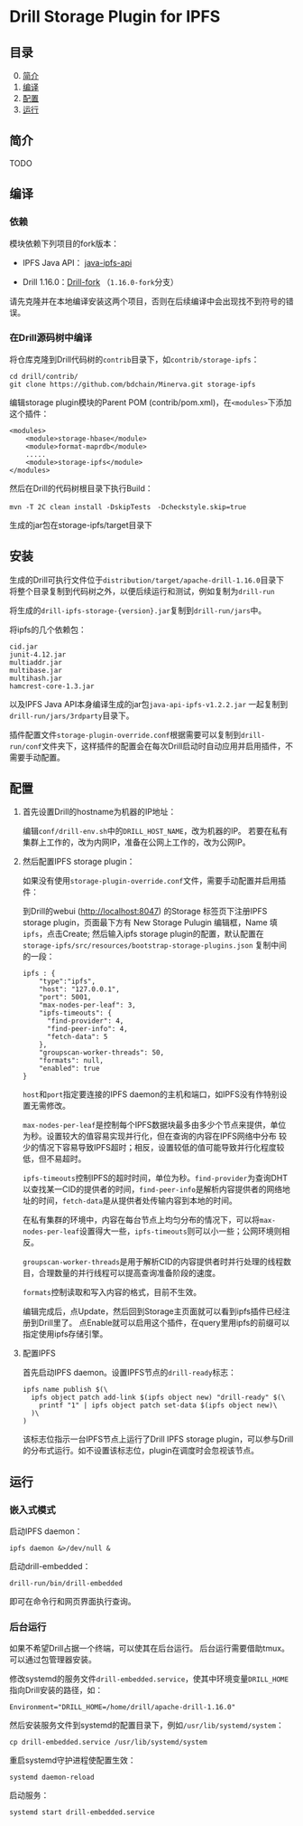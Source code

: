 # Drill Storage Plugin for IPFS


## 目录

0. [简介](#简介)
1. [编译](#编译)
2. [配置](#配置)
3. [运行](#运行)

## 简介

TODO

## 编译

### 依赖

模块依赖下列项目的fork版本：

* IPFS Java API： [java-ipfs-api](https://github.com/bdchain/java-ipfs-api)

* Drill 1.16.0：[Drill-fork](https://github.com/bdchain/Drill-fork) （`1.16.0-fork`分支）

请先克隆并在本地编译安装这两个项目，否则在后续编译中会出现找不到符号的错误。

### 在Drill源码树中编译

将仓库克隆到Drill代码树的`contrib`目录下，如`contrib/storage-ipfs`：

```
cd drill/contrib/
git clone https://github.com/bdchain/Minerva.git storage-ipfs
```

编辑storage plugin模块的Parent POM (contrib/pom.xml)，在`<modules>`下添加这个插件：

```
<modules>
    <module>storage-hbase</module>
    <module>format-maprdb</module>
    .....
    <module>storage-ipfs</module>
</modules>
```

然后在Drill的代码树根目录下执行Build：

```
mvn -T 2C clean install -DskipTests　-Dcheckstyle.skip=true
```

生成的jar包在storage-ipfs/target目录下


## 安装

生成的Drill可执行文件位于`distribution/target/apache-drill-1.16.0`目录下
将整个目录复制到代码树之外，以便后续运行和测试，例如复制为`drill-run`

将生成的`drill-ipfs-storage-{version}.jar`复制到`drill-run/jars`中。

将ipfs的几个依赖包：

```
cid.jar
junit-4.12.jar
multiaddr.jar
multibase.jar
multihash.jar
hamcrest-core-1.3.jar
```

以及IPFS Java API本身编译生成的jar包`java-api-ipfs-v1.2.2.jar` 
一起复制到`drill-run/jars/3rdparty`目录下。

插件配置文件`storage-plugin-override.conf`根据需要可以复制到`drill-run/conf`文件夹下，这样插件的配置会在每次Drill启动时自动应用并启用插件，不需要手动配置。

## 配置

1. 首先设置Drill的hostname为机器的IP地址：

    编辑`conf/drill-env.sh`中的`DRILL_HOST_NAME`，改为机器的IP。
    若要在私有集群上工作的，改为内网IP，准备在公网上工作的，改为公网IP。

2. 然后配置IPFS storage plugin：

    如果没有使用`storage-plugin-override.conf`文件，需要手动配置并启用插件：
    
    到Drill的webui (<http://localhost:8047>) 的Storage 标签页下注册IPFS storage plugin，页面最下方有 New Storage Pulugin 编辑框，Name 填 `ipfs`，点击Create;
    然后输入ipfs storage plugin的配置，默认配置在`storage-ipfs/src/resources/bootstrap-storage-plugins.json`
    复制中间的一段：
    ```
    ipfs : {
        "type":"ipfs",
        "host": "127.0.0.1",
        "port": 5001,
        "max-nodes-per-leaf": 3,
        "ipfs-timeouts": {
          "find-provider": 4,
          "find-peer-info": 4,
          "fetch-data": 5
        },
        "groupscan-worker-threads": 50,
        "formats": null,
        "enabled": true
    }
    ```
    
    `host`和`port`指定要连接的IPFS daemon的主机和端口，如IPFS没有作特别设置无需修改。
    
    `max-nodes-per-leaf`是控制每个IPFS数据块最多由多少个节点来提供，单位为秒。设置较大的值容易实现并行化，但在查询的内容在IPFS网络中分布
    较少的情况下容易导致IPFS超时；相反，设置较低的值可能导致并行化程度较低，但不易超时。
    
    `ipfs-timeouts`控制IPFS的超时时间，单位为秒。`find-provider`为查询DHT以查找某一CID的提供者的时间，`find-peer-info`是解析内容提供者的网络地址的时间，`fetch-data`是从提供者处传输内容到本地的时间。
    
    在私有集群的环境中，内容在每台节点上均匀分布的情况下，可以将`max-nodes-per-leaf`设置得大一些，`ipfs-timeouts`则可以小一些；公网环境则相反。
    
    `groupscan-worker-threads`是用于解析CID的内容提供者时并行处理的线程数目，合理数量的并行线程可以提高查询准备阶段的速度。
    
    `formats`控制读取和写入内容的格式，目前不生效。
    
    编辑完成后，点Update，然后回到Storage主页面就可以看到ipfs插件已经注册到Drill里了。
    点Enable就可以启用这个插件，在query里用ipfs的前缀可以指定使用ipfs存储引擎。
    
3. 配置IPFS
    
    首先启动IPFS daemon。设置IPFS节点的`drill-ready`标志：
    
    ```
    ipfs name publish $(\
      ipfs object patch add-link $(ipfs object new) "drill-ready" $(\
        printf "1" | ipfs object patch set-data $(ipfs object new)\
      )\
    )
    ```
    该标志位指示一台IPFS节点上运行了Drill IPFS storage plugin，可以参与Drill的分布式运行。如不设置该标志位，plugin在调度时会忽视该节点。
    
## 运行

### 嵌入式模式

启动IPFS daemon：

```
ipfs daemon &>/dev/null &
```

启动drill-embedded：

```
drill-run/bin/drill-embedded
```

即可在命令行和网页界面执行查询。

### 后台运行

如果不希望Drill占据一个终端，可以使其在后台运行。
后台运行需要借助tmux。可以通过包管理器安装。

修改systemd的服务文件`drill-embedded.service`，使其中环境变量`DRILL_HOME`指向Drill安装的路径，如：
```
Environment="DRILL_HOME=/home/drill/apache-drill-1.16.0"
```
然后安装服务文件到systemd的配置目录下，例如`/usr/lib/systemd/system`：
```
cp drill-embedded.service /usr/lib/systemd/system
```
重启systemd守护进程使配置生效：
```
systemd daemon-reload
```
启动服务：
```
systemd start drill-embedded.service
```